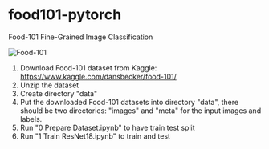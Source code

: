 # food101-pytorch
Food-101 Fine-Grained Image Classification 

![Food-101](https://user-images.githubusercontent.com/42715634/148158317-94d6e75a-f692-45d9-9ec5-6363f4975de1.jpg)

1. Download Food-101 dataset from Kaggle: https://www.kaggle.com/dansbecker/food-101/
2. Unzip the dataset
3. Create directory "data"
4. Put the downloaded Food-101 datasets into directory "data", there should be two directories: "images" and "meta" for the input images and labels.
5. Run "0 Prepare Dataset.ipynb" to have train test split
6. Run "1 Train ResNet18.ipynb" to train and test


